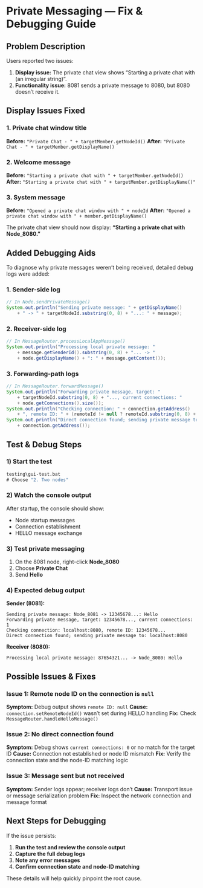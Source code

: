 # Private Messaging — Fix & Debugging Guide

##  Problem Description

Users reported two issues:

1. **Display issue:** The private chat view shows “Starting a private chat with (an irregular string)”.
2. **Functionality issue:** 8081 sends a private message to 8080, but 8080 doesn’t receive it.

##  Display Issues Fixed

### 1. Private chat window title

**Before:** `"Private Chat - " + targetMember.getNodeId()`
**After:**  `"Private Chat - " + targetMember.getDisplayName()`

### 2. Welcome message

**Before:** `"Starting a private chat with " + targetMember.getNodeId()`
**After:**  `"Starting a private chat with " + targetMember.getDisplayName()"`

### 3. System message

**Before:** `"Opened a private chat window with " + nodeId`
**After:**  `"Opened a private chat window with " + member.getDisplayName()`

The private chat view should now display: **“Starting a private chat with Node_8080.”**

##  Added Debugging Aids

To diagnose why private messages weren’t being received, detailed debug logs were added:

### 1. Sender-side log

```java
// In Node.sendPrivateMessage()
System.out.println("Sending private message: " + getDisplayName()
    + " -> " + targetNodeId.substring(0, 8) + "...: " + message);
```

### 2. Receiver-side log

```java
// In MessageRouter.processLocalAppMessage()
System.out.println("Processing local private message: "
    + message.getSenderId().substring(0, 8) + "... -> "
    + node.getDisplayName() + ": " + message.getContent());
```

### 3. Forwarding-path logs

```java
// In MessageRouter.forwardMessage()
System.out.println("Forwarding private message, target: "
    + targetNodeId.substring(0, 8) + "..., current connections: "
    + node.getConnections().size());
System.out.println("Checking connection: " + connection.getAddress()
    + ", remote ID: " + (remoteId != null ? remoteId.substring(0, 8) + "..." : "null"));
System.out.println("Direct connection found; sending private message to: "
    + connection.getAddress());
```

##  Test & Debug Steps

### 1) Start the test

```cmd
testing\gui-test.bat
# Choose "2. Two nodes"
```

### 2) Watch the console output

After startup, the console should show:

* Node startup messages
* Connection establishment
* HELLO message exchange

### 3) Test private messaging

1. On the 8081 node, right-click **Node_8080**
2. Choose **Private Chat**
3. Send **Hello**

### 4) Expected debug output

**Sender (8081):**

```
Sending private message: Node_8081 -> 12345678...: Hello
Forwarding private message, target: 12345678..., current connections: 1
Checking connection: localhost:8080, remote ID: 12345678...
Direct connection found; sending private message to: localhost:8080
```

**Receiver (8080):**

```
Processing local private message: 87654321... -> Node_8080: Hello
```

##  Possible Issues & Fixes

### Issue 1: Remote node ID on the connection is `null`

**Symptom:** Debug output shows `remote ID: null`
**Cause:** `connection.setRemoteNodeId()` wasn’t set during HELLO handling
**Fix:** Check `MessageRouter.handleHelloMessage()`

### Issue 2: No direct connection found

**Symptom:** Debug shows `current connections: 0` or no match for the target ID
**Cause:** Connection not established or node ID mismatch
**Fix:** Verify the connection state and the node-ID matching logic

### Issue 3: Message sent but not received

**Symptom:** Sender logs appear; receiver logs don’t
**Cause:** Transport issue or message serialization problem
**Fix:** Inspect the network connection and message format

##  Next Steps for Debugging

If the issue persists:

1. **Run the test and review the console output**
2. **Capture the full debug logs**
3. **Note any error messages**
4. **Confirm connection state and node-ID matching**

These details will help quickly pinpoint the root cause.

